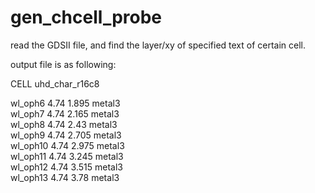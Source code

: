 # gen_chcell_probe

read the GDSII file, and find the layer/xy of specified text of certain cell.

output file is as following:

CELL uhd_char_r16c8

wl_oph6 4.74 1.895 metal3  
wl_oph7 4.74 2.165 metal3  
wl_oph8 4.74 2.43 metal3  
wl_oph9 4.74 2.705 metal3  
wl_oph10 4.74 2.975 metal3  
wl_oph11 4.74 3.245 metal3  
wl_oph12 4.74 3.515 metal3  
wl_oph13 4.74 3.78 metal3  
